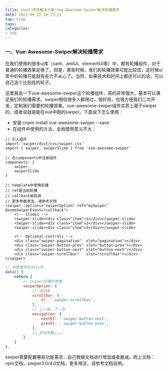 ```yaml
---
title: vue2-项目解决方案-Vue-Awesome-Swiper解决轮播需求
date: 2021-06-25 16:17:21
top: true
tags:
categories:
- VUE
---
```

### 一、Vue-Awesome-Swiper解决轮播需求

在我们使用的很多ui库（vant、antiUi、elementUi等）中，都有轮播组件，对于普通的轮播效果足够了。但是，某些时候，我们的轮播效果可能比较炫，这时候ui库中的轮播可能就有些力不从心了。当然，如果技术和时间上都还可以的话，可以自己造个比较炫的轮子。

这里我说一下vue-awesome-swiper这个轮播组件，真的非常强大，基本可以满足我们的轮播需求。swiper相信很多人都用过，很好用，也很方便我们二次开发，定制我们需要的轮播效果。vue-awesome-swiper组件实质上基于swiper的，或者说就是能在vue中跑的swiper。下面说下怎么使用：

- 安装 cnpm install vue-awesome-swiper --save
- 在组件中使用的方法，全局使用意义不大：

```
// 引入组件
import 'swiper/dist/css/swiper.css' 
import { swiper, swiperSlide } from 'vue-awesome-swiper'

// 在components中注册组件
components: {
    swiper,
    swiperSlide
}

// template中使用轮播
// ref是当前轮播
// callback是回调
// 更多参数用法，请参考文档
<swiper :options="swiperOption" ref="mySwiper" @someSwiperEvent="callback">            
    <!-- slides -->            
    <swiper-slide><div class="item">1</div></swiper-slide>            
    <swiper-slide><div class="item">2</div></swiper-slide>            
    <swiper-slide><div class="item">3</div></swiper-slide>            
          
    <!-- Optional controls -->            
    <div class="swiper-pagination"  slot="pagination"></div>            
    <div class="swiper-button-prev" slot="button-prev"></div>            
    <div class="swiper-button-next" slot="button-next"></div>            
    <div class="swiper-scrollbar"   slot="scrollbar"></div>
</swiper>
```

```js
// 参数要写在data中
data() {            
    return {     
        // swiper轮播的参数           
        swiperOption: { 
            // 滚动条                   
            scrollbar: {                        
                el: '.swiper-scrollbar',                    
            }, 
            // 上一张，下一张                   
            navigation: {                        
                nextEl: '.swiper-button-next',                        
                prevEl: '.swiper-button-prev',                    
            },
            // 其他参数…………   
        }            
    }                    
},
```

swiper需要配置哪些功能需求，自己根据文档进行增加或者删减。附上文档：npm文档，swiper3.0/4.0文档，更多用法，请参考文档说明。